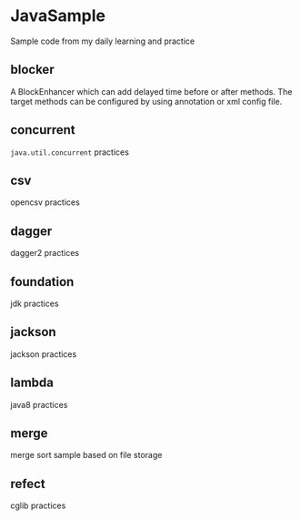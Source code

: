 # JavaSample
Sample code from my daily learning and practice

## blocker
A BlockEnhancer which can add delayed time before or after methods.
The target methods can be configured by using annotation or xml config file.

## concurrent
`java.util.concurrent` practices

## csv
opencsv practices

## dagger
dagger2 practices

## foundation
jdk practices

## jackson
jackson practices

## lambda
java8 practices

## merge
merge sort sample based on file storage

## refect
cglib practices

